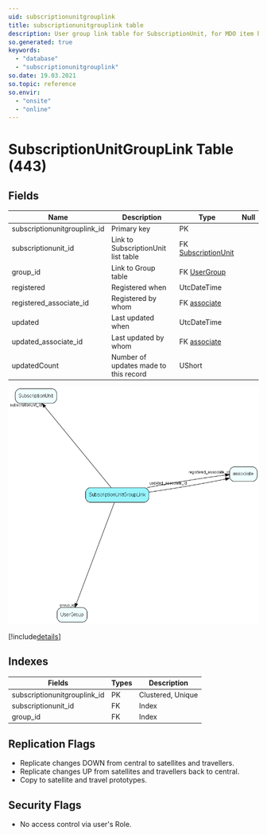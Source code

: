 ```yaml
---
uid: subscriptionunitgrouplink
title: subscriptionunitgrouplink table
description: User group link table for SubscriptionUnit, for MDO item hiding
so.generated: true
keywords:
  - "database"
  - "subscriptionunitgrouplink"
so.date: 19.03.2021
so.topic: reference
so.envir:
  - "onsite"
  - "online"
---
```


# SubscriptionUnitGroupLink Table (443)

## Fields

| Name | Description | Type | Null |
|------|-------------|------|:----:|
|subscriptionunitgrouplink\_id|Primary key|PK| |
|subscriptionunit\_id|Link to SubscriptionUnit list table|FK [SubscriptionUnit](SubscriptionUnit.md)| |
|group\_id|Link to Group table|FK [UserGroup](UserGroup.md)| |
|registered|Registered when|UtcDateTime| |
|registered\_associate\_id|Registered by whom|FK [associate](associate.md)| |
|updated|Last updated when|UtcDateTime| |
|updated\_associate\_id|Last updated by whom|FK [associate](associate.md)| |
|updatedCount|Number of updates made to this record|UShort| |


![SubscriptionUnitGroupLink table relationship diagram](media\SubscriptionUnitGroupLink.png)

[!include[details](./includes/SubscriptionUnitGroupLink.md)]

## Indexes

| Fields | Types | Description |
|--------|-------|-------------|
|subscriptionunitgrouplink\_id |PK |Clustered, Unique |
|subscriptionunit\_id |FK |Index |
|group\_id |FK |Index |

## Replication Flags

* Replicate changes DOWN from central to satellites and travellers.
* Replicate changes UP from satellites and travellers back to central.
* Copy to satellite and travel prototypes.

## Security Flags

* No access control via user's Role.

